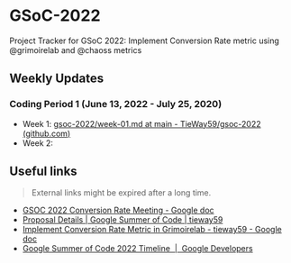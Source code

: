 # GSoC-2022

Project Tracker for GSoC 2022: Implement Conversion Rate metric using @grimoirelab and @chaoss metrics

## Weekly Updates

### Coding Period 1 (June 13, 2022 - July 25, 2020)

- Week 1: [gsoc-2022/week-01.md at main - TieWay59/gsoc-2022 (github.com)](https://github.com/TieWay59/gsoc-2022/blob/main/reports/week-01/week-01.md)
- Week 2:

## Useful links

> External links might be expired after a long time.

- [GSOC 2022 Conversion Rate Meeting - Google doc](https://docs.google.com/document/d/1Pbl16AL9KL25xh3zThOcWWsQCfOk9yGWuLanXX_mkfM/edit#heading=h.uvvch85p6izn)
- [Proposal Details | Google Summer of Code | tieway59](https://summerofcode.withgoogle.com/proposals/details/7UYl2xpi)
- [Implement Conversion Rate Metric in Grimoirelab - tieway59 - Google doc](https://docs.google.com/document/d/177gdubVEPlMq6DnZr4nVMIWUW74soG74kc_PaT4TqRM/edit)
- [Google Summer of Code 2022 Timeline  |  Google Developers](https://developers.google.com/open-source/gsoc/timeline)
